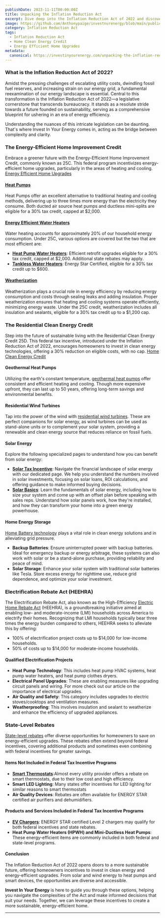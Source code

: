 ```yaml
---
publishDate: 2023-11-11T00:00:00Z
title: Unpacking the Inflation Reduction Act
excerpt: Dive deep into the Inflation Reduction Act of 2022 and discover how it revolutionizes the energy landscape for homeowners, offering incentives for sustainable living.
image: https://github.com/Anthonypaige/investnurenergy/blob/main/public/images/cover-art/IIYE-1-cover-art.png?raw=true
category: Inflation Reduction Act
tags:
  - Inflation Reduction Act
  - Home Clean Energy Credit
  - Energy Efficient Home Upgrades
metadata:
  canonical: https://investinyourenergy.com/unpacking-the-inflation-reduction-act
---
```


### **What is the Inflation Reduction Act of 2022?**

Amidst the pressing challenges of escalating utility costs, dwindling fossil fuel reserves, and increasing strain on our energy grid, a fundamental reexamination of our energy landscape is essential. Central to this transformation is the Inflation Reduction Act of 2022—a legislative cornerstone that transcends bureaucracy. It stands as a resolute stride towards a future founded on sustainability, serving as a comprehensive blueprint for ushering in an era of energy efficiency.

Understanding the nuances of this intricate legislation can be daunting. That's where Invest In Your Energy comes in, acting as the bridge between complexity and clarity.

### **The Energy-Efficient Home Improvement Credit**

Embrace a greener future with the Energy-Efficient Home Improvement Credit, commonly known as 25C. This federal program incentivizes energy-efficient home upgrades, particularly in the areas of heating and cooling. [Energy Efficient Home Upgrades](https://investinyourenergy.com/energy-efficient/energy-efficient-home-upgrades)

#### [**Heat Pumps**](https://investinyourenergy.com/energy-efficient/air-source-heat-pumps)

Heat Pumps offer an excellent alternative to traditional heating and cooling methods, delivering up to three times more energy than the electricity they consume. Both ducted air source heat pumps and ductless mini-splits are eligible for a 30% tax credit, capped at $2,000.

#### [**Energy Efficient Water Heaters**](https://investinyourenergy.com/energy-efficient/energy-efficient-water-heaters)

Water heating accounts for approximately 20% of our household energy consumption. Under 25C, various options are covered but the two that are most efficient are:

- [**Heat Pump Water Heaters**](https://investinyourenergy.com/whats-a-heat-pump-water-heater): Efficient retrofit upgrades eligible for a 30% tax credit, capped at $2,000. Additional state rebates may apply.
- [**Tankless Water Heaters**](https://investinyourenergy.com/is-going-tankless-thankful): Energy Star Certified, eligible for a 30% tax credit up to $600.

#### [**Weatherization**](https://investinyourenergy.com/energy-efficient/weatherization)

Weatherization plays a crucial role in energy efficiency by reducing energy consumption and costs through sealing leaks and adding insulation. Proper weatherization ensures that heating and cooling systems operate efficiently, minimizing energy waste. Under the 25C credit, weatherization includes all insulation and sealants, eligible for a 30% tax credit up to a $1,200 cap.

### **The Residential Clean Energy Credit**

Step into the future of sustainable living with the Residential Clean Energy Credit 25D. This federal tax incentive, introduced under the Inflation Reduction Act of 2022, encourages homeowners to invest in clean energy technologies, offering a 30% reduction on eligible costs, with no cap. [Home Clean Energy Credit](/clean-energy/home-clean-energy-credit)

#### **Geothermal Heat Pumps**

Utilizing the earth's constant temperature, [geothermal heat pumps](https://investinyourenergy.com/clean-energy/geothermal-heat-pumps) offer consistent and efficient heating and cooling. Though more expensive upfront, they can last up to 50 years, offering long-term savings and environmental benefits.

#### **Residential Wind Turbines**

Tap into the power of the wind with [residential wind turbines](https://investinyourenergy.com/clean-energy/wind-turbines). These are perfect companions for solar energy, as wind turbines can be used as stand-alone units or to complement your solar system, providing a renewable and clean energy source that reduces reliance on fossil fuels.

#### **Solar Energy**

Explore the following specialized pages to understand how you can benefit from solar energy:

- [**Solar Tax Incentive**](https://investinyourenergy.com/clean-energy/solar-tax-incentive): Navigate the financial landscape of solar energy with our dedicated page. We help you understand the numbers involved in solar investments, focusing on solar loans, ROI calculations, and offering guidance to make informed buying decisions.
- [**Solar Basics**](https://investinyourenergy.com/clean-energy/solar-energy-basics): Learn the fundamentals of solar energy, including how to size your system and come up with an offset plan before speaking with sales reps. Understand how solar panels work, how they're installed, and how they can transform your home into a green energy powerhouse.

#### **Home Energy Storage**

[Home Battery technology](https://investinyourenergy.com/clean-energy/home-energy-storage) plays a vital role in clean energy solutions and in alleviating grid pressure.

- **Backup Batteries**: Ensure uninterrupted power with backup batteries. Ideal for emergency backup or energy arbitrage, these systems can also work with solar or be a stand-alone purchase, providing reliability and peace of mind.
- **Solar Storage**: Enhance your solar system with traditional solar batteries like Tesla. Store excess energy for nighttime use, reduce grid dependence, and optimize your solar investment.

### **Electrification Rebate Act (HEEHRA)**

The Electrification Rebate Act, also known as the High-Efficiency [Electric Home Rebate Act](https://investinyourenergy.com/what-we-know-about-heehra) (HEEHRA), is a groundbreaking initiative aimed at enabling low- and moderate-income (LMI) households across America to electrify their homes. Recognizing that LMI households typically bear three times the energy burden compared to others, HEEHRA seeks to alleviate this by offering:

- 100% of electrification project costs up to $14,000 for low-income households.
- 50% of costs up to $14,000 for moderate-income households.

#### **Qualified Electrification Projects**

- **Heat Pump Technology**: This includes heat pump HVAC systems, heat pump water heaters, and heat pump clothes dryers.
- **Electrical Panel Upgrades**: These are enabling measures like upgrading circuit panels and wiring. For more check out our article on the importance of electrical upgrades.
- **Air Quality and Safety**: This category includes upgrades to electric stoves/cooktops and ventilation measures.
- **Weatherproofing**: This involves insulation and sealant to weatherize and enhance the efficiency of upgraded appliances.

### **State-Level Rebates**

[State-level rebates](https://investinyourenergy.com/state-level-energy-efficient-rebates) offer diverse opportunities for homeowners to save on energy-efficient upgrades. These rebates often extend beyond federal incentives, covering additional products and sometimes even combining with federal incentives for greater savings.

#### **Items Not Included in Federal Tax Incentive Programs**

- [**Smart Thermostats**](https://investinyourenergy.com/shopping/top-smart-thermostats):Almost every utility provider offers a rebate on smart thermostats, due to their low cost and high efficiency.
- **Smart LED Lighting**: Many states offer incentives for LED lighting for similar reasons to smart thermostats
- **Air Quality Devices**: Rebates are often available for ENERGY STAR certified air purifiers and dehumidifiers.

#### **Products and Services Included in Federal Tax Incentive Programs**

- [**EV Chargers**](https://investinyourenergy.com/shopping/smart-ev-chargers): ENERGY STAR certified Level 2 chargers may qualify for both federal incentives and state rebates.
- **Heat Pump Water Heaters (HPWH) and Mini-Ductless Heat Pumps**: These energy-efficient items are commonly included in both federal and state-level programs.

#### **Conclusion**

The Inflation Reduction Act of 2022 opens doors to a more sustainable future, offering homeowners incentives to invest in clean energy and energy-efficient upgrades. From solar and wind energy to heat pumps and smart devices, the opportunities are diverse and accessible.

**Invest In Your Energy** is here to guide you through these options, helping you navigate the complexities of the Act and make informed decisions that suit your needs. Together, we can leverage these incentives to create a more sustainable, energy-efficient home.

---
